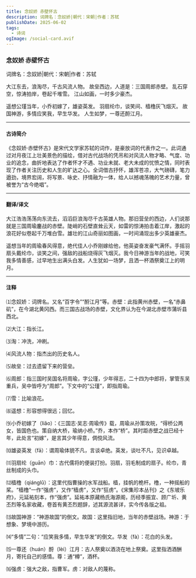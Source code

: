 ```yaml
---
title: 念奴娇 赤壁怀古
description: 词牌名：念奴娇|朝代：宋朝|作者：苏轼
publishDate: 2025-06-02
tags:
  - 诗词
ogImage: /social-card.avif
---
```

### 念奴娇 赤壁怀古

词牌名：念奴娇|朝代：宋朝|作者：苏轼

大江东去，浪淘尽，千古风流人物。
故垒西边，人道是：三国周郎赤壁。
乱石穿空，惊涛拍岸，卷起千堆雪。
江山如画，一时多少豪杰。

遥想公瑾当年，小乔初嫁了，雄姿英发。
羽扇纶巾，谈笑间、樯橹灰飞烟灭。
故国神游，多情应笑我，早生华发。
人生如梦，一尊还酹江月。

-------------------------------------------------------------------------
#### 古诗简介
《念奴娇·赤壁怀古》是宋代文学家苏轼的词作，是豪放词的代表作之一。此词通过对月夜江上壮美景色的描绘，借对古代战场的凭吊和对风流人物才略、气度、功业的追念，曲折地表达了作者怀才不遇、功业未就、老大未成的忧愤之情，同时表现了作者关注历史和人生的旷达之心。全词借古抒怀，雄浑苍凉，大气磅礴，笔力遒劲，境界宏阔，将写景、咏史、抒情融为一体，给人以撼魂荡魄的艺术力量，曾被誉为“古今绝唱”。

-----------------------------------------------------------------
#### 翻译/译文
大江浩浩荡荡向东流去，滔滔巨浪淘尽千古英雄人物。那旧营垒的西边，人们说那就是三国周瑜鏖战的赤壁。陡峭的石壁直耸云天，如雷的惊涛拍击着江岸，激起的浪花好似卷起千万堆白雪。雄壮的江山奇丽如图画，一时间涌现出多少英雄豪杰。

遥想当年的周瑜春风得意，绝代佳人小乔刚嫁给他，他英姿奋发豪气满怀。手摇羽扇头戴纶巾，谈笑之间，强敌的战船烧得灰飞烟灭。我今日神游当年的战地，可笑我多情善感，过早地生出满头白发。人生犹如一场梦，且洒一杯酒祭奠江上的明月。

----------------------------------------------------------------------
#### 注释
⑴念奴娇：词牌名。又名“百字令”“酹江月”等。赤壁：此指黄州赤壁，一名“赤鼻矶”，在今湖北黄冈西。而三国古战场的赤壁，文化界认为在今湖北赤壁市蒲圻县西北。

⑵大江：指长江。

⑶淘：冲洗，冲刷。

⑷风流人物：指杰出的历史名人。

⑸故垒：过去遗留下来的营垒。

⑹周郎：指三国时吴国名将周瑜，字公瑾，少年得志，二十四为中郎将，掌管东吴重兵，吴中皆呼为“周郎”。下文中的“公瑾”，即指周瑜。

⑺雪：比喻浪花。

⑻遥想：形容想得很远；回忆。

⑼小乔初嫁了（liǎo）：《三国志·吴志·周瑜传》载，周瑜从孙策攻皖，“得桥公两女，皆国色也。策自纳大桥，瑜纳小桥。”乔，本作“桥”。其时距赤壁之战已经十年，此处言“初嫁”，是言其少年得意，倜傥风流。

⑽雄姿英发（fā）：谓周瑜体貌不凡，言谈卓绝。英发，谈吐不凡，见识卓越。

⑾羽扇纶（guān）巾：古代儒将的便装打扮。羽扇，羽毛制成的扇子。纶巾，青丝制成的头巾。

⑿樯橹（qiánglǔ）：这里代指曹操的水军战船。樯，挂帆的桅杆。橹，一种摇船的桨。“樯橹”一作“强虏”，又作“樯虏”，又作“狂虏”。《宋集珍本丛刊》之《东坡乐府》，元延祐刻本，作“强虏”。延祐本原藏杨氏海源阁，历经季振宜、顾广圻、黄丕烈等名家收藏，卷首有黄丕烈题辞，述其源流甚详，实今传各版之祖。

⒀故国神游：“神游故国”的倒文。故国：这里指旧地，当年的赤壁战场。神游：于想象、梦境中游历。

⒁“多情”二句：“应笑我多情，早生华发”的倒文。华发（fà）：花白的头发。

⒂一尊还（huán）酹（lèi）江月：古人祭奠以酒浇在地上祭奠。这里指洒酒酬月，寄托自己的感情。尊：通“樽”，酒杯。

⒃强虏：强大之敌，指曹军。虏：对敌人的蔑称。
